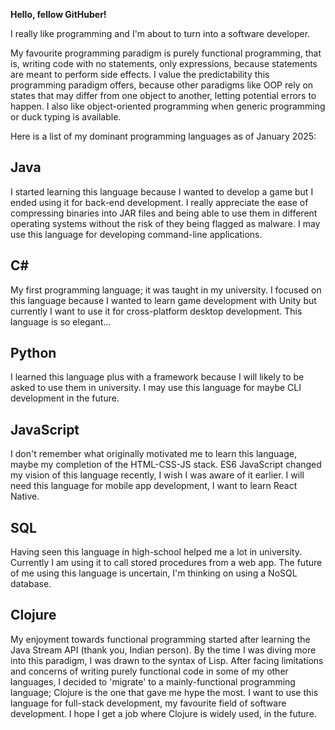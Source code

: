**Hello, fellow GitHuber!**

I really like programming and I'm about to turn into a software developer.

My favourite programming paradigm is purely functional programming, that is, writing code with no statements, only expressions, because statements are meant to perform side effects.
I value the predictability this programming paradigm offers, because other paradigms like OOP rely on states that may differ from one object to another, letting potential errors to happen.
I also like object-oriented programming when generic programming or duck typing is available.

Here is a list of my dominant programming languages as of January 2025:
## Java
I started learning this language because I wanted to develop a game but I ended using it for back-end development. I really appreciate the ease of compressing binaries into JAR files and being able to use them in different operating systems without the risk of they being flagged as malware. I may use this language for developing command-line applications.
## C\#
My first programming language; it was taught in my university. I focused on this language because I wanted to learn game development with Unity but currently I want to use it for cross-platform desktop development. This language is so elegant...
## Python
I learned this language plus with a framework because I will likely to be asked to use them in university. I may use this language for maybe CLI development in the future.
## JavaScript
I don't remember what originally motivated me to learn this language, maybe my completion of the HTML-CSS-JS stack. ES6 JavaScript changed my vision of this language recently, I wish I was aware of it earlier. I will need this language for mobile app development, I want to learn React Native.
## SQL
Having seen this language in high-school helped me a lot in university. Currently I am using it to call stored procedures from a web app. The future of me using this language is uncertain, I'm thinking on using a NoSQL database.
## Clojure
My enjoyment towards functional programming started after learning the Java Stream API (thank you, Indian person). By the time I was diving more into this paradigm, I was drawn to the syntax of Lisp. After facing limitations and concerns of writing purely functional code in some of my other languages, I decided to \'migrate\' to a mainly-functional programming language; Clojure is the one that gave me hype the most. I want to use this language for full-stack development, my favourite field of software development. I hope I get a job where Clojure is widely used, in the future.
